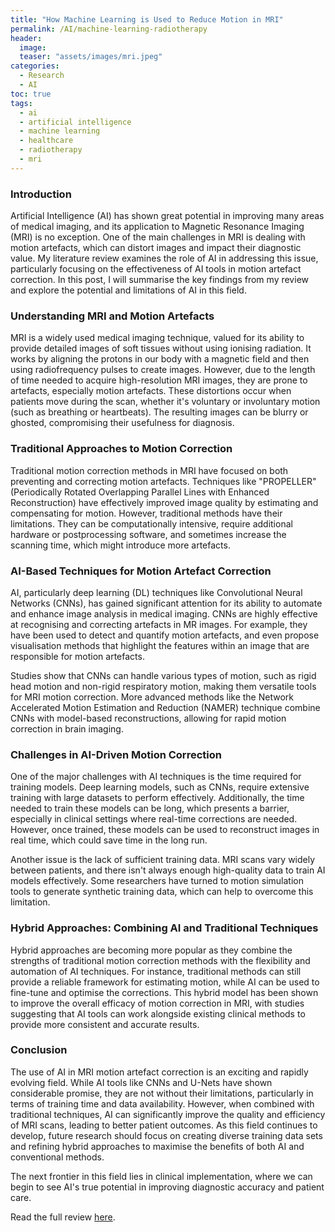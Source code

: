 ```yaml
---
title: "How Machine Learning is Used to Reduce Motion in MRI"
permalink: /AI/machine-learning-radiotherapy
header:
  image: 
  teaser: "assets/images/mri.jpeg"
categories:
  - Research
  - AI
toc: true
tags:
  - ai
  - artificial intelligence
  - machine learning
  - healthcare
  - radiotherapy
  - mri
---
```

### Introduction
Artificial Intelligence (AI) has shown great potential in improving many areas of medical imaging, and its application to Magnetic Resonance Imaging (MRI) is no exception. One of the main challenges in MRI is dealing with motion artefacts, which can distort images and impact their diagnostic value. My literature review examines the role of AI in addressing this issue, particularly focusing on the effectiveness of AI tools in motion artefact correction. In this post, I will summarise the key findings from my review and explore the potential and limitations of AI in this field.

### Understanding MRI and Motion Artefacts
MRI is a widely used medical imaging technique, valued for its ability to provide detailed images of soft tissues without using ionising radiation. It works by aligning the protons in our body with a magnetic field and then using radiofrequency pulses to create images. However, due to the length of time needed to acquire high-resolution MRI images, they are prone to artefacts, especially motion artefacts. These distortions occur when patients move during the scan, whether it's voluntary or involuntary motion (such as breathing or heartbeats). The resulting images can be blurry or ghosted, compromising their usefulness for diagnosis.

### Traditional Approaches to Motion Correction
Traditional motion correction methods in MRI have focused on both preventing and correcting motion artefacts. Techniques like "PROPELLER" (Periodically Rotated Overlapping Parallel Lines with Enhanced Reconstruction) have effectively improved image quality by estimating and compensating for motion. However, traditional methods have their limitations. They can be computationally intensive, require additional hardware or postprocessing software, and sometimes increase the scanning time, which might introduce more artefacts.

### AI-Based Techniques for Motion Artefact Correction
AI, particularly deep learning (DL) techniques like Convolutional Neural Networks (CNNs), has gained significant attention for its ability to automate and enhance image analysis in medical imaging. CNNs are highly effective at recognising and correcting artefacts in MR images. For example, they have been used to detect and quantify motion artefacts, and even propose visualisation methods that highlight the features within an image that are responsible for motion artefacts.

Studies show that CNNs can handle various types of motion, such as rigid head motion and non-rigid respiratory motion, making them versatile tools for MRI motion correction. More advanced methods like the Network Accelerated Motion Estimation and Reduction (NAMER) technique combine CNNs with model-based reconstructions, allowing for rapid motion correction in brain imaging.

### Challenges in AI-Driven Motion Correction
One of the major challenges with AI techniques is the time required for training models. Deep learning models, such as CNNs, require extensive training with large datasets to perform effectively. Additionally, the time needed to train these models can be long, which presents a barrier, especially in clinical settings where real-time corrections are needed. However, once trained, these models can be used to reconstruct images in real time, which could save time in the long run.

Another issue is the lack of sufficient training data. MRI scans vary widely between patients, and there isn't always enough high-quality data to train AI models effectively. Some researchers have turned to motion simulation tools to generate synthetic training data, which can help to overcome this limitation.

### Hybrid Approaches: Combining AI and Traditional Techniques
Hybrid approaches are becoming more popular as they combine the strengths of traditional motion correction methods with the flexibility and automation of AI techniques. For instance, traditional methods can still provide a reliable framework for estimating motion, while AI can be used to fine-tune and optimise the corrections. This hybrid model has been shown to improve the overall efficacy of motion correction in MRI, with studies suggesting that AI tools can work alongside existing clinical methods to provide more consistent and accurate results.

### Conclusion
The use of AI in MRI motion artefact correction is an exciting and rapidly evolving field. While AI tools like CNNs and U-Nets have shown considerable promise, they are not without their limitations, particularly in terms of training time and data availability. However, when combined with traditional techniques, AI can significantly improve the quality and efficiency of MRI scans, leading to better patient outcomes. As this field continues to develop, future research should focus on creating diverse training data sets and refining hybrid approaches to maximise the benefits of both AI and conventional methods.

The next frontier in this field lies in clinical implementation, where we can begin to see AI's true potential in improving diagnostic accuracy and patient care.

Read the full review [here](/assets/pdf/ai_medical_review.pdf).
